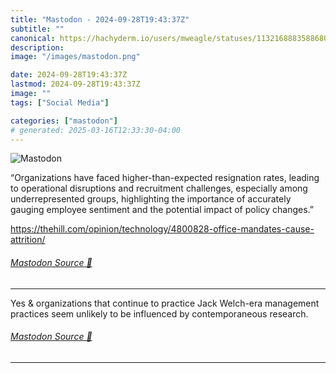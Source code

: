 ```yaml
---
title: "Mastodon - 2024-09-28T19:43:37Z"
subtitle: ""
canonical: https://hachyderm.io/users/mweagle/statuses/113216888358868043
description:
image: "/images/mastodon.png"

date: 2024-09-28T19:43:37Z
lastmod: 2024-09-28T19:43:37Z
image: ""
tags: ["Social Media"]

categories: ["mastodon"]
# generated: 2025-03-16T12:33:30-04:00
---
```

![Mastodon](/images/mastodon.png)

<p>“Organizations have faced higher-than-expected resignation rates, leading to operational disruptions and recruitment challenges, especially among underrepresented groups, highlighting the importance of accurately gauging employee sentiment and the potential impact of policy changes.”</p><p><a href="https://thehill.com/opinion/technology/4800828-office-mandates-cause-attrition/" target="_blank" rel="nofollow noopener noreferrer" translate="no"><span class="invisible">https://</span><span class="ellipsis">thehill.com/opinion/technology</span><span class="invisible">/4800828-office-mandates-cause-attrition/</span></a></p>


###### [Mastodon Source 🐘](https://hachyderm.io/@mweagle/113216888358868043)

___

<p>Yes &amp; organizations that continue to practice Jack Welch-era management practices seem unlikely to be influenced by contemporaneous research.</p>


###### [Mastodon Source 🐘](https://hachyderm.io/@mweagle/113216900659204029)

___
